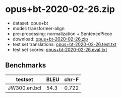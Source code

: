 # opus+bt-2020-02-26.zip

* dataset: opus+bt
* model: transformer-align
* pre-processing: normalization + SentencePiece
* download: [opus+bt-2020-02-26.zip](https://object.pouta.csc.fi/OPUS-MT-models/en-bcl/opus+bt-2020-02-26.zip)
* test set translations: [opus+bt-2020-02-26.test.txt](https://object.pouta.csc.fi/OPUS-MT-models/en-bcl/opus+bt-2020-02-26.test.txt)
* test set scores: [opus+bt-2020-02-26.eval.txt](https://object.pouta.csc.fi/OPUS-MT-models/en-bcl/opus+bt-2020-02-26.eval.txt)

## Benchmarks

| testset               | BLEU  | chr-F |
|-----------------------|-------|-------|
| JW300.en.bcl 	| 54.3 	| 0.722 |

